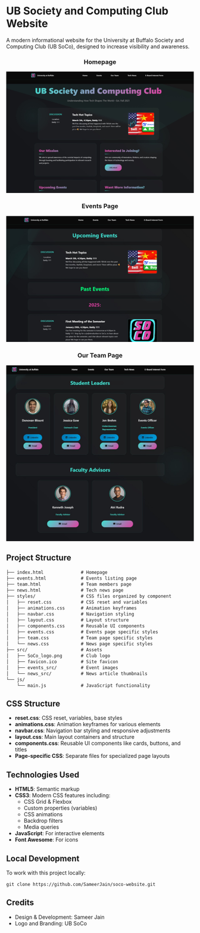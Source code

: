 # UB Society and Computing Club Website

A modern informational website for the University at Buffalo Society and Computing Club (UB SoCo), designed to increase visibility and awareness.

<div align="center">
  <h3>Homepage</h3>
  <img src="src/read_me_src/main_site.jpg" alt="SoCo Homepage" width="800"/>
  
  <h3>Events Page</h3>
  <img src="src/read_me_src/events_page.jpg" alt="Events Page" width="800"/>
  
  <h3>Our Team Page</h3>
  <img src="src/read_me_src/out_team.jpg" alt="Team Page" width="800"/>
</div>

## Project Structure

```
├── index.html              # Homepage
├── events.html             # Events listing page
├── team.html               # Team members page
├── news.html               # Tech news page
├── styles/                 # CSS files organized by component
│   ├── reset.css           # CSS reset and variables
│   ├── animations.css      # Animation keyframes
│   ├── navbar.css          # Navigation styling
│   ├── layout.css          # Layout structure
│   ├── components.css      # Reusable UI components
│   ├── events.css          # Events page specific styles
│   ├── team.css            # Team page specific styles
│   └── news.css            # News page specific styles
├── src/                    # Assets
│   ├── SoCo_logo.png       # Club logo
│   ├── favicon.ico         # Site favicon
│   ├── events_src/         # Event images
│   └── news_src/           # News article thumbnails
└── js/
    └── main.js             # JavaScript functionality
```

## CSS Structure

- **reset.css**: CSS reset, variables, base styles
- **animations.css**: Animation keyframes for various elements
- **navbar.css**: Navigation bar styling and responsive adjustments
- **layout.css**: Main layout containers and structure
- **components.css**: Reusable UI components like cards, buttons, and titles
- **Page-specific CSS**: Separate files for specialized page layouts

## Technologies Used

- **HTML5**: Semantic markup
- **CSS3**: Modern CSS features including:
  - CSS Grid & Flexbox
  - Custom properties (variables)
  - CSS animations
  - Backdrop filters
  - Media queries
- **JavaScript**: For interactive elements
- **Font Awesome**: For icons

## Local Development

To work with this project locally:
```
git clone https://github.com/SameerJain/soco-website.git
```

## Credits

- Design & Development: Sameer Jain
- Logo and Branding: UB SoCo

